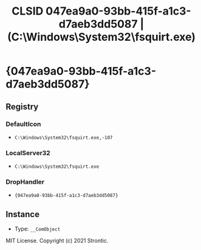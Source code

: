 ﻿---
title: "CLSID 047ea9a0-93bb-415f-a1c3-d7aeb3dd5087 | (C:\\Windows\\System32\\fsquirt.exe)"
excerpt: What is COM-Object CLSID 047ea9a0-93bb-415f-a1c3-d7aeb3dd5087?
---

# {047ea9a0-93bb-415f-a1c3-d7aeb3dd5087}


## Registry


### DefaultIcon

* `C:\Windows\System32\fsquirt.exe,-107`

### LocalServer32

* `C:\Windows\System32\fsquirt.exe`

### DropHandler

* `{047ea9a0-93bb-415f-a1c3-d7aeb3dd5087}`

## Instance

* Type: `__ComObject`

MIT License. Copyright (c) 2021 Strontic.


